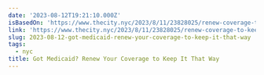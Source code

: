 ```yaml
---
date: '2023-08-12T19:21:10.000Z'
isBasedOn: 'https://www.thecity.nyc/2023/8/11/23828025/renew-coverage-to-keep-medicaid'
link: 'https://www.thecity.nyc/2023/8/11/23828025/renew-coverage-to-keep-medicaid'
slug: 2023-08-12-got-medicaid-renew-your-coverage-to-keep-it-that-way
tags:
  - nyc
title: Got Medicaid? Renew Your Coverage to Keep It That Way
---
```


